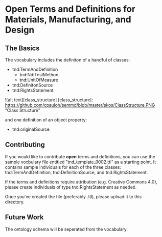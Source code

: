 # Open Terms and Definitions for Materials, Manufacturing, and Design
## The Basics
The vocabulary includes the definiton of a handful of classes:
* tnd:TermAndDefinition
  * tnd:NdiTestMethod
  * tnd:UnitOfMeasure
* tnd:DefinitonSource
* tnd:RightsStatement

![alt text][class_structure]
[class_structure]: https://github.com/cpauloh/semmd/blob/master/skos/ClassStructure.PNG "Class Structure"

and one definition of an object property:
* tnd:originalSource

## Contributing
If you would like to contribute **open** terms and definitions, you can use the sample vocbulary file entitled "tnd_template_0002.ttl" as a starting point. It contains sample individuals for each of the three classes:  tnd:TermAndDefinition, tnd:DefinitionSource, and tnd:RightsStatement.

If the terms and definitions require attribution (e.g. Creative Commons 4.0), please create individuals of type tnd:RightsStatement as needed.

Once you've created the file (preferably .ttl), please upload it to this directory.

## Future Work
The ontology schema will be seperated from the vocabulary.
